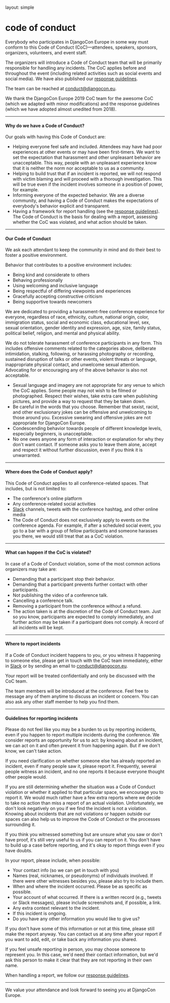 layout: simple

<h1 class="cfp-title">code of conduct</h1>

Everybody who participates in DjangoCon Europe in some way must conform to this Code of Conduct (CoC)—attendees, speakers, sponsors, organizers, volunteers, and event staff.

The organizers will introduce a Code of Conduct team that will be primarily responsible for handling any incidents. The CoC applies before and throughout the event (including related activities such as social events and social media). We have also published our <a href="/conduct/response_guide/" class="pages-links">response guidelines</a>.

The team can be reached at <a href="mailto:conduct@djangocon.eu" class="pages-links">conduct@djangocon.eu</a>.

We thank the DjangoCon Europe 2019 CoC team for the awesome CoC (which we adapted with minor modifications) and the response guidelines (which we have adopted almost unedited from 2018).

<hr/>

#### Why do we have a Code of Conduct?

Our goals with having this Code of Conduct are:

- Helping everyone feel safe and included. Attendees may have had poor experiences at other events or may have been first-timers. We want to set the expectation that harassment and other unpleasant behavior are unacceptable. This way, people with an unpleasant experience know that it is neither the norm nor acceptable to us as a community.
- Helping to build trust that if an incident is reported, we will not respond with victim blaming and will proceed with a thorough investigation. This will be true even if the incident involves someone in a position of power, for example.
- Informing everyone of the expected behavior. We are a diverse community, and having a Code of Conduct makes the expectations of everybody's behavior explicit and transparent.
- Having a framework for report handling (see the <a href="/conduct/response_guide/" class="pages-links">response guidelines</a>). The Code of Conduct is the basis for dealing with a report, assessing whether the CoC was violated, and what action should be taken.

<hr/>

#### Our Code of Conduct

We ask each attendant to keep the community in mind and do their best to foster a positive environment.

Behavior that contributes to a positive environment includes:

- Being kind and considerate to others
- Behaving professionally
- Using welcoming and inclusive language
- Being respectful of differing viewpoints and experiences
- Gracefully accepting constructive criticism
- Being supportive towards newcomers

We are dedicated to providing a harassment-free conference experience for everyone, regardless of race, ethnicity, culture, national origin, color, immigration status, social and economic class, educational level, sex, sexual orientation, gender identity and expression, age, size, family status, political belief, religion, and mental and physical ability.

We do not tolerate harassment of conference participants in any form. This includes offensive comments related to the categories above, deliberate intimidation, stalking, following, or harassing photography or recording, sustained disruption of talks or other events, violent threats or language, inappropriate physical contact, and unwelcome sexual attention. Advocating for or encouraging any of the above behavior is also not acceptable.
- Sexual language and imagery are not appropriate for any venue to which the CoC applies.
Some people may not wish to be filmed or photographed. Respect their wishes, take extra care when publishing pictures, and provide a way to request that they be taken down.
- Be careful in the words that you choose. Remember that sexist, racist, and other exclusionary jokes can be offensive and unwelcoming to those around you. Excessive swearing and offensive jokes are not appropriate for DjangoCon Europe.
- Condescending behavior towards people of different knowledge levels, especially beginners, is unacceptable.
- No one owes anyone any form of interaction or explanation for why they don't want contact. If someone asks you to leave them alone, accept and respect it without further discussion, even if you think it is unwarranted.

<hr/>

#### Where does the Code of Conduct apply?

This Code of Conduct applies to all conference-related spaces. That includes, but is not limited to:

- The conference's online platform
- Any conference-related social activities
- <a href="https://join.slack.com/t/djangoconeurope/shared_invite/zt-2k5nh67xv-MjbZzLZ100br1Hhb~aG1Jg" class="pages-links" target="\_blank">Slack</a> channels, tweets with the conference hashtag, and other online media
- The Code of Conduct does not exclusively apply to events on the conference agenda. For example, if after a scheduled social event, you go to a bar with a group of fellow participants and someone harasses you there, we would still treat that as a CoC violation.

<hr/>

#### What can happen if the CoC is violated?

In case of a Code of Conduct violation, some of the most common actions organizers may take are:

- Demanding that a participant stop their behavior.
- Demanding that a participant prevents further contact with other participants.
- Not publishing the video of a conference talk.
- Cancelling a conference talk.
- Removing a participant from the conference without a refund.
- The action taken is at the discretion of the Code of Conduct team. Just so you know, participants are expected to comply immediately, and further action may be taken if a participant does not comply. A record of all incidents will be kept.

<hr/>

#### Where to report incidents

If a Code of Conduct incident happens to you, or you witness it happening to someone else, please get in touch with the CoC team immediately, either in <a href="https://join.slack.com/t/djangoconeurope/shared_invite/zt-2k5nh67xv-MjbZzLZ100br1Hhb~aG1Jg" target="\_blank" class="pages-links">Slack</a> or by sending an email to <a href="mailto:conduct@djangocon.eu" class="pages-links">conduct@djangocon.eu</a>.

Your report will be treated confidentially and only be discussed with the CoC team.

The team members will be introduced at the conference. Feel free to message any of them anytime to discuss an incident or concern. You can also ask any other staff member to help you find them.

<hr/>

#### Guidelines for reporting incidents

Please do not feel like you may be a burden to us by reporting incidents, even if you happen to report multiple incidents during the conference. We consider reports an opportunity for us to act: by knowing about an incident, we can act on it and often prevent it from happening again. But if we don't know, we can't take action.

If you need clarification on whether someone else has already reported an incident, even if many people saw it, please report it. Frequently, several people witness an incident, and no one reports it because everyone thought other people would.

If you are still determining whether the situation was a Code of Conduct violation or whether it applied to that particular space, we encourage you to report it. We would much rather have a few extra reports where we decide to take no action than miss a report of an actual violation. Unfortunately, we don't look negatively on you if we find the incident is not a violation. Knowing about incidents that are not violations or happen outside our spaces can also help us to improve the Code of Conduct or the processes surrounding it.

If you think you witnessed something but are unsure what you saw or don't have proof, it's still very useful to us if you can report on it. You don't have to build up a case before reporting, and it's okay to report things even if you have doubts.

In your report, please include, when possible:

- Your contact info (so we can get in touch with you)
- Names (real, nicknames, or pseudonyms) of individuals involved. If there were other witnesses besides you, please also try to include them.
- When and where the incident occurred. Please be as specific as possible.
- Your account of what occurred. If there is a written record (e.g., tweets or Slack messages), please include screenshots and, if possible, a link.
- Any extra context relevant to the incident.
- If this incident is ongoing.
- Do you have any other information you would like to give us?

If you don't have some of this information or not at this time, please still make the report anyway. You can contact us at any time after your report if you want to add, edit, or take back any information you shared.

If you feel unsafe reporting in person, you may choose someone to represent you. In this case, we'd need their contact information, but we'd ask this person to make it clear that they are not reporting in their own name.

When handling a report, we follow our <a href="/conduct/response_guide/" class="pages-links">response guidelines</a>.

<hr/>

We value your attendance and look forward to seeing you at DjangoCon Europe.
